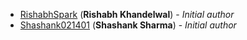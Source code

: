<!-- Please use this format to add your contributions to this file -->
<!-- [SocialUsernameName](Profile-Url) (**Your Name**) - _Description of your contribution in a few words_ -->

- [RishabhSpark](https://github.com/RishabhSpark/) (**Rishabh Khandelwal**) - _Initial author_
- [Shashank021401](https://github.com/Shashank021401) (**Shashank Sharma**) - _Initial author_
